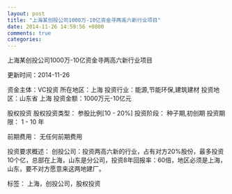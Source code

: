 ```yaml
---
layout: post
title: "上海某创投公司1000万-10亿资金寻两高六新行业项目"
date: 2014-11-26 14:59:56 +0800
comments: true
categories: 
---
```

上海某创投公司1000万-10亿资金寻两高六新行业项目



更新时间：2014-11-26

资金主体：VC投资
所在地区：上海
投资行业：能源,节能环保,建筑建材
投资地区：山东省 上海
投资金额：1000万元-10亿元

股权投资
股权投资类型：
                            参股比例[10 - 20%] 
                                                                                投资阶段：
                            种子期,初创期 
                                                                                                                                        投资期限：
                            1 - 10 年

前期费用：
无任何前期费用

投资要求概述：
创投公司：投资两高六新的行业，占有对方20%股份，最多投资10个亿，总部在上海，山东是分公司，投资8年回报率：60倍，地区必须是上海，山东，要不对方愿意来这两地建厂。

标签：
上海，创投公司，股权投资

